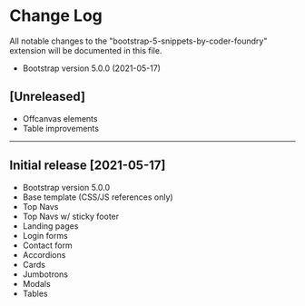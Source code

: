 # Change Log

All notable changes to the "bootstrap-5-snippets-by-coder-foundry" extension will be documented in this file.

- Bootstrap version 5.0.0 (2021-05-17)

## [Unreleased]

- Offcanvas elements
- Table improvements

---

## Initial release [2021-05-17]

- Bootstrap version 5.0.0
- Base template (CSS/JS references only)
- Top Navs
- Top Navs w/ sticky footer
- Landing pages
- Login forms
- Contact form
- Accordions
- Cards
- Jumbotrons
- Modals
- Tables